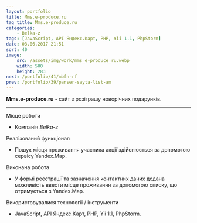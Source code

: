 ```yaml
---
layout: portfolio
title: Mms.e-produce.ru
tag_title: Mms.e-produce.ru
categories:
    - Belka-z
tags: [JavaScript, API Яндекс.Карт, PHP, Yii 1.1, PhpStorm]
date: 03.06.2017 21:51
sort: 40
image: 
    src: /assets/img/work/mms_e-produce_ru.webp 
    width: 500
    height: 283
next: /portfolio/41/mbfn-rf
prev: /portfolio/39/parser-sayta-list-am
---
```


**Mms.e-produce.ru** - сайт з розіграшу новорічних подарунків.

---

Місце роботи

* Компанія _Belka-z_

Реалізований функціонал

* Пошук місця проживання учасника акції здійснюється за допомогою сервісу Yandex.Map.

Виконана робота

* У формі реєстрації та зазначення контактних даних додана можливість ввести місце проживання за допомогою списку, що отримується з Yandex.Map.

Використовувалися технології / інструменти

* JavaScript, API Яндекс.Карт, PHP, Yii 1.1, PhpStorm.
